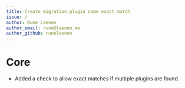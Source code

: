 ```yaml
---
title: Create migration plugin name exact match
issue: /
author: Rune Laenen
author_email: rune@laenen.me 
author_github: runelaenen
---
```

# Core
* Added a check to allow exact matches if multiple plugins are found.
